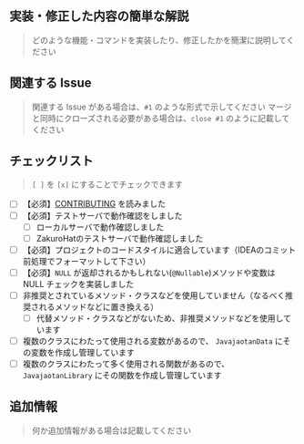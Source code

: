 ## 実装・修正した内容の簡単な解説

> どのような機能・コマンドを実装したり、修正したかを簡潔に説明してください

## 関連する Issue

> 関連する Issue がある場合は、`#1` のような形式で示してください
> マージと同時にクローズされる必要がある場合は、`close #1` のように記載してください

## チェックリスト

> `[ ]` を `[x]` にすることでチェックできます

- [ ] 【必須】[CONTRIBUTING](https://github.com/jaoafa/Javajaotan2/blob/master/CONTRIBUTING.md) を読みました
- [ ] 【必須】テストサーバで動作確認をしました
    - [ ] ローカルサーバで動作確認しました
    - [ ] ZakuroHatのテストサーバで動作確認しました
- [ ] 【必須】プロジェクトのコードスタイルに適合しています（IDEAのコミット前処理でフォーマットして下さい）
- [ ] 【必須】`NULL` が返却されるかもしれない(`@Nullable`)メソッドや変数は NULL チェックを実装しました
- [ ] 非推奨とされているメソッド・クラスなどを使用していません（なるべく推奨されるメソッドなどに置き換える）
    - [ ] 代替メソッド・クラスなどがないため、非推奨メソッドなどを使用しています
- [ ] 複数のクラスにわたって使用される変数があるので、 `JavajaotanData` にその変数を作成し管理しています
- [ ] 複数のクラスにわたって多く使用される関数があるので、 `JavajaotanLibrary` にその関数を作成し管理しています

## 追加情報

> 何か追加情報がある場合は記載してください


